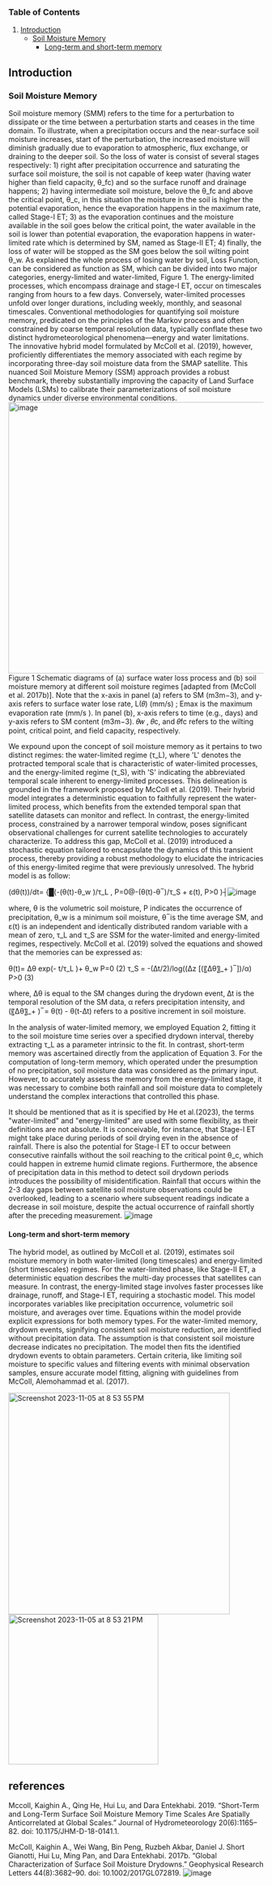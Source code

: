### Table of Contents

1. [Introduction](#introduction)
    - [Soil Moisture Memory](#Soil_Moisture_Memory)
        - [Long-term and short-term memory](#Long-term_and_short-term_memory)


## Introduction
### Soil Moisture Memory
Soil moisture memory (SMM) refers to the time for a perturbation to dissipate or the time between a perturbation starts and ceases in the time domain. To illustrate, when a precipitation occurs and the near-surface soil moisture increases, start of the perturbation, the increased moisture will diminish gradually due to evaporation to atmospheric, flux exchange, or draining to the deeper soil. So the loss of water is consist of several stages respectively: 1) right after precipitation occurrence and saturating the surface soil moisture, the soil is not capable of keep water (having water higher than field capacity, θ_fc) and so the surface runoff and drainage happens; 2) having intermediate soil moisture, belove the θ_fc and above the critical point, θ_c, in this situation the moisture in the soil is higher the potential evaporation, hence the evaporation happens in the maximum rate, called Stage-I ET; 3) as the evaporation continues and the moisture available in the soil goes below the critical point, the water available in the soil is lower than potential evaporation, the evaporation happens in water-limited rate which is determined by SM, named as Stage-II ET; 4) finally, the loss of water will be stopped as the SM goes below the soil wilting point θ_w. As explained the whole process of losing water by soil, Loss Function, can be considered as function as SM, which can be divided into two major categories, energy-limited and water-limited, Figure 1.
The energy-limited processes, which encompass drainage and stage-I ET, occur on timescales ranging from hours to a few days. Conversely, water-limited processes unfold over longer durations, including weekly, monthly, and seasonal timescales. Conventional methodologies for quantifying soil moisture memory, predicated on the principles of the Markov process and often constrained by coarse temporal resolution data, typically conflate these two distinct hydrometeorological phenomena—energy and water limitations. The innovative hybrid model formulated by McColl et al. (2019), however, proficiently differentiates the memory associated with each regime by incorporating three-day soil moisture data from the SMAP satellite. This nuanced Soil Moisture Memory (SSM) approach provides a robust benchmark, thereby substantially improving the capacity of Land Surface Models (LSMs) to calibrate their parameterizations of soil moisture dynamics under diverse environmental conditions.
<img width="535" alt="image" src="https://github.com/mfarmani95/FOSS_Weekly/assets/83543441/fa3a1f3f-aed7-47f6-86fc-8f86c3192d13">
Figure 1 Schematic diagrams of (a) surface water loss process and (b) soil moisture memory at different soil moisture regimes [adapted from (McColl et al. 2017b)]. Note that the x-axis in panel (a) refers to SM (m3m−3), and y-axis refers to surface water lose rate, L(𝜃) (mm/s) ; Emax is the maximum evaporation rate (mm/s ). In panel (b), x-axis refers to time (e.g., days) and y-axis refers to SM content (m3m−3). 𝜃𝑤 , 𝜃c, and 𝜃fc refers to the wilting point, critical point, and field capacity, respectively.

We expound upon the concept of soil moisture memory as it pertains to two distinct regimes: the water-limited regime (τ_L), where 'L' denotes the protracted temporal scale that is characteristic of water-limited processes, and the energy-limited regime (τ_S), with 'S' indicating the abbreviated temporal scale inherent to energy-limited processes. This delineation is grounded in the framework proposed by McColl et al. (2019). Their hybrid model integrates a deterministic equation to faithfully represent the water-limited process, which benefits from the extended temporal span that satellite datasets can monitor and reflect. In contrast, the energy-limited process, constrained by a narrower temporal window, poses significant observational challenges for current satellite technologies to accurately characterize. To address this gap, McColl et al. (2019) introduced a stochastic equation tailored to encapsulate the dynamics of this transient process, thereby providing a robust methodology to elucidate the intricacies of this energy-limited regime that were previously unresolved.  The hybrid model is as follow:


(dθ(t))/dt= {█(-(θ(t)-θ_w  )/τ_L ,                P=0@-(θ(t)-θ ̅  )/τ_S + ε(t),      P>0  )┤![image](https://github.com/mfarmani95/FOSS_Weekly/assets/83543441/5f5d09de-08c8-4591-aacf-6aa48c728482)


where, θ is the volumetric soil moisture, P indicates the occurrence of precipitation, θ_w is a minimum soil moisture, θ ̅ is the time average SM, and ε(t) is an independent and identically distributed random variable with a mean of zero, τ_L and τ_S are SSM for the water-limited and energy-limited regimes, respectively. McColl et al. (2019) solved the equations and showed that the memories can be expressed as:

θ(t)= ∆θ exp(- t/τ_L )+ θ_w            P=0	(2)
τ_S  = -(∆t/2)/log((∆z [(〖∆θ〗_+ ) ̅ ])/α)                    P>0	(3)

where, ∆θ is equal to the SM changes during the drydown event, ∆t is the temporal resolution of the SM data, α refers precipitation intensity, and (〖∆θ〗_+ ) ̅  = θ(t) - θ(t-∆t) refers to a positive increment in soil moisture. 

In the analysis of water-limited memory, we employed Equation 2, fitting it to the soil moisture time series over a specified drydown interval, thereby extracting τ_L as a parameter intrinsic to the fit. In contrast, short-term memory was ascertained directly from the application of Equation 3. For the computation of long-term memory, which operated under the presumption of no precipitation, soil moisture data was considered as the primary input. However, to accurately assess the memory from the energy-limited stage, it was necessary to combine both rainfall and soil moisture data to completely understand the complex interactions that controlled this phase.

It should be mentioned that as it is specified by He et al.(2023), the terms "water-limited" and "energy-limited" are used with some flexibility, as their definitions are not absolute. It is conceivable, for instance, that Stage-I ET might take place during periods of soil drying even in the absence of rainfall. There is also the potential for Stage-I ET to occur between consecutive rainfalls without the soil reaching to the critical point θ_c, which could happen in extreme humid climate regions. Furthermore, the absence of precipitation data in this method to detect soil drydown periods introduces the possibility of misidentification. Rainfall that occurs within the 2-3 day gaps between satellite soil moisture observations could be overlooked, leading to a scenario where subsequent readings indicate a decrease in soil moisture, despite the actual occurrence of rainfall shortly after the preceding measurement.
![image](https://github.com/mfarmani95/FOSS_Weekly/assets/83543441/8da64fa0-2d21-48ce-93a1-26dfd453667a)




#### Long-term and short-term memory
The hybrid model, as outlined by McColl et al. (2019), estimates soil moisture memory in both water-limited (long timescales) and energy-limited (short timescales) regimes. For the water-limited phase, like Stage-II ET, a deterministic equation describes the multi-day processes that satellites can measure. In contrast, the energy-limited stage involves faster processes like drainage, runoff, and Stage-I ET, requiring a stochastic model. This model incorporates variables like precipitation occurrence, volumetric soil moisture, and averages over time. Equations within the model provide explicit expressions for both memory types. For the water-limited memory, drydown events, signifying consistent soil moisture reduction, are identified without precipitation data. The assumption is that consistent soil moisture decrease indicates no precipitation. The model then fits the identified drydown events to obtain parameters. Certain criteria, like limiting soil moisture to specific values and filtering events with minimal observation samples, ensure accurate model fitting, aligning with guidelines from McColl, Alemohammad et al. (2017).

<img width="437" alt="Screenshot 2023-11-05 at 8 53 55 PM" src="https://github.com/mfarmani95/FOSS_Weekly/assets/83543441/6f6ad123-81df-443f-bbb4-dd3a53b364e1">

<img width="296" alt="Screenshot 2023-11-05 at 8 53 21 PM" src="https://github.com/mfarmani95/FOSS_Weekly/assets/83543441/fbcf1fc8-00b9-4134-a31c-d67cea0ac524">

## references
Mccoll, Kaighin A., Qing He, Hui Lu, and Dara Entekhabi. 2019. “Short-Term and Long-Term Surface Soil Moisture Memory Time Scales Are Spatially Anticorrelated at Global Scales.” Journal of Hydrometeorology 20(6):1165–82. doi: 10.1175/JHM-D-18-0141.1.

McColl, Kaighin A., Wei Wang, Bin Peng, Ruzbeh Akbar, Daniel J. Short Gianotti, Hui Lu, Ming Pan, and Dara Entekhabi. 2017b. “Global Characterization of Surface Soil Moisture Drydowns.” Geophysical Research Letters 44(8):3682–90. doi: 10.1002/2017GL072819.
![image](https://github.com/mfarmani95/FOSS_Weekly/assets/83543441/77fca300-442a-4e34-af25-813d6c86dfd5)
